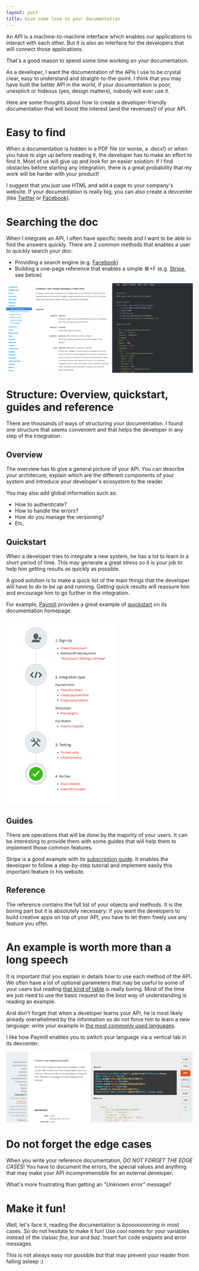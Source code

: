 ```yaml
---
layout: post
title: Give some love to your documentation
---
```


An API is a machine-to-machine interface which enables our applications to interact with each other. But it is also an interface for the developers that will connect those applications.

That's a good reason to spend some time working on your documentation.

As a developer, I want the documentation of the APIs I use to be crystal clear, easy to understand and straight-to-the-point. I think that you may have built the better API in the world, if your documentation is poor, unexplicit or hideous (yes, design matters), nobody will ever use it.

Here are some thoughts about how to create a developer-friendly documentation that will boost the interest (and the revenues!) of your API.

<!--more-->

# Easy to find

When a documentation is hidden in a PDF file (or worse, a .docx!) or when you have to sign up before reading it, the developer has to make an effort to find it. Most of us will give up and look for an easier solution: if I find obstacles before starting any integration, there is a great probability that my work will be harder with your product!

I suggest that you just use HTML and add a page to your company's website. If your documentation is really big, you can also create a devcenter (like [Twitter](https://dev.twitter.com/) or [Facebook](https://developers.facebook.com/)).

# Searching the doc

When I integrate an API, I often have specific needs and I want to be able to find the answers quickly. There are 2 common methods that enables a user to quickly search your doc:

- Providing a search engine (e.g. [Facebook](https://developers.facebook.com/))
- Building a one-page reference that enables a simple &#8984;+F (e.g. [Stripe](https://stripe.com/docs/api), see below)

![Stripe on-page doc](/assets/blog/20140103/api-doc-stripe-onepage.png)

# Structure: Overview, quickstart, guides and reference

There are thousands of ways of structuring your documentation. I found one structure that seems convenient and that helps the developer in any step of the integration.

## Overview

The overview has to give a general picture of your API. You can describe your architecure, explain which are the different components of your system and introduce your developer's ecosystem to the reader.

You may also add global information such as:

- How to authenticate?
- How to handle the errors?
- How do you manage the versioning?
- Etc.

## Quickstart

When a developer tries to integrate a new system, he has a lot to learn in a short period of time. This may generate a great stress so it is your job to help him getting results as quickly as possible.

A good solution is to make a quick list of the main things that the developer will have to do to be up and running. Getting quick results will reassure him and encourage him to go further in the integration.

For example, [Paymill](https://www.paymill.com/en-gb/documentation-3/) provides a great example of [quickstart](https://www.paymill.com/en-gb/documentation-3/) on its documentation homepage.

![Paymill quickstart](/assets/blog/20140103/api-doc-paymill-quickstart.png)

## Guides

There are operations that will be done by the majority of your users. It can be interesting to provide them with some guides that will help them to implement those common features.

Stripe is a good example with its [subscription guide](https://stripe.com/docs/subscriptions). It enables the developer to follow a step-by-step tutorial and implement easily this important feature in his website.

## Reference

The reference contains the full list of your objects and methods. It is the boring part but it is absolutely necessary: if you want the developers to build creative apps on top of your API, you have to let them freely use any feature you offer.

# An example is worth more than a long speech

It is important that you explain in details how to use each method of the API. We often have a lot of optional parameters that may be useful to some of your users but reading [that kind of table](/assets/blog/20140103/api-doc-facebook-table.png) is really boring. Most of the time we just need to use the basic request so the best way of understanding is reading an example.

And don't forget that when a developer learns your API, he is most likely already overwhelmed by the information so do not force him to learn a new language: write your example in [the most commonly used languages](http://adambard.com/blog/top-github-languages-for-2013-so-far/).

I like how Paymill enables you to switch your language via a vertical tab in its devcenter.

![Paymill](/assets/blog/20140103/api-doc-paymill-language-switch.png)

# Do not forget the edge cases

When you write your reference documentation, *DO NOT FORGET THE EDGE CASES*! You have to document the errors, the special values and anything that may make your API incomprehensible for an external developer.

What's more frustrating than getting an *"Unknown error"* message?

# Make it fun!

Well, let's face it, reading the documentation is *booooooooring* in most cases. So do not hesitate to make it fun! Use cool names for your variables instead of the classic *foo*, *bar* and *baz*. Insert fun code snippets and error messages.

This is not always easy nor possible but that may prevent your reader from falling asleep :)
